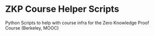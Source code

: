# ZKP Course Helper Scripts
Python Scripts to help with course infra for the Zero Knowledge Proof Course (Berkeley, MOOC)
